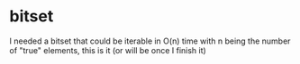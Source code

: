 bitset
======

I needed a bitset that could be iterable in O(n) time with n being the number of "true" elements, this is it (or will be once I finish it)